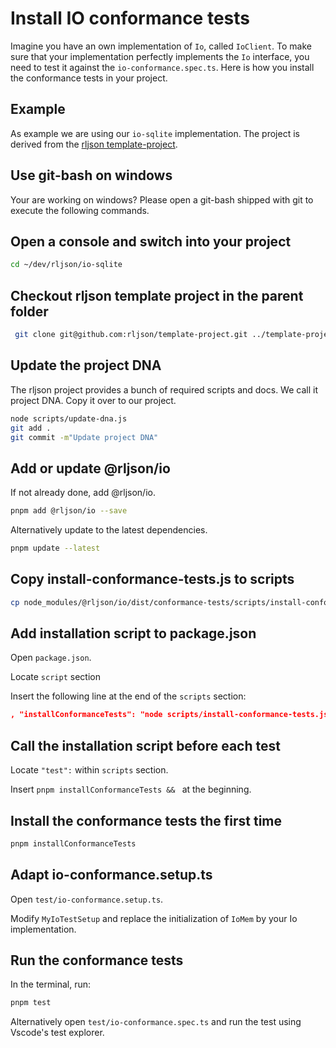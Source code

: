 <!--
@license
Copyright (c) 2025 Rljson

Use of this source code is governed by terms that can be
found in the LICENSE file in the root of this package.
-->

# Install IO conformance tests

Imagine you have an own implementation of `Io`, called `IoClient`. To make
sure that your implementation perfectly implements the `Io` interface, you need
to test it against the `io-conformance.spec.ts`. Here is how you install the
conformance tests in your project.

## Example

As example we are using our `io-sqlite` implementation. The project is derived
from the [rljson template-project](https://github.com/rljson/template-project).

## Use git-bash on windows

Your are working on windows? Please open a git-bash shipped with git to execute
the following commands.

## Open a console and switch into your project

```bash
cd ~/dev/rljson/io-sqlite
```

## Checkout rljson template project in the parent folder

```bash
 git clone git@github.com:rljson/template-project.git ../template-project
```

## Update the project DNA

The rljson project provides a bunch of required scripts and docs.
We call it project DNA. Copy it over to our project.

```bash
node scripts/update-dna.js
git add .
git commit -m"Update project DNA"
```

## Add or update @rljson/io

If not already done, add @rljson/io.

```bash
pnpm add @rljson/io --save
```

Alternatively update to the latest dependencies.

```bash
pnpm update --latest
```

## Copy install-conformance-tests.js to scripts

```bash
cp node_modules/@rljson/io/dist/conformance-tests/scripts/install-conformance-tests.js scripts/
```

## Add installation script to package.json

Open `package.json`.

Locate `script` section

Insert the following line at the end of the `scripts` section:

```json
, "installConformanceTests": "node scripts/install-conformance-tests.js"
```

## Call the installation script before each test

Locate `"test":` within `scripts` section.

Insert `pnpm installConformanceTests && ` at the beginning.

## Install the conformance tests the first time

```bash
pnpm installConformanceTests
```

## Adapt io-conformance.setup.ts

Open `test/io-conformance.setup.ts`.

Modify `MyIoTestSetup` and replace the initialization of `IoMem` by your
Io implementation.

## Run the conformance tests

In the terminal, run:

```bash
pnpm test
```

Alternatively open `test/io-conformance.spec.ts` and run the test using Vscode's test explorer.
